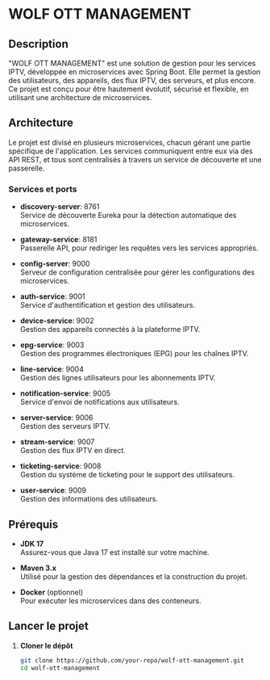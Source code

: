 # WOLF OTT MANAGEMENT

## Description
"WOLF OTT MANAGEMENT" est une solution de gestion pour les services IPTV, développée en microservices avec Spring Boot. Elle permet la gestion des utilisateurs, des appareils, des flux IPTV, des serveurs, et plus encore. Ce projet est conçu pour être hautement évolutif, sécurisé et flexible, en utilisant une architecture de microservices.

## Architecture
Le projet est divisé en plusieurs microservices, chacun gérant une partie spécifique de l'application. Les services communiquent entre eux via des API REST, et tous sont centralisés à travers un service de découverte et une passerelle.

### Services et ports

- **discovery-server**: 8761  
  Service de découverte Eureka pour la détection automatique des microservices.

- **gateway-service**: 8181  
  Passerelle API, pour rediriger les requêtes vers les services appropriés.

- **config-server**: 9000  
  Serveur de configuration centralisée pour gérer les configurations des microservices.

- **auth-service**: 9001  
  Service d'authentification et gestion des utilisateurs.

- **device-service**: 9002  
  Gestion des appareils connectés à la plateforme IPTV.

- **epg-service**: 9003  
  Gestion des programmes électroniques (EPG) pour les chaînes IPTV.

- **line-service**: 9004  
  Gestion des lignes utilisateurs pour les abonnements IPTV.

- **notification-service**: 9005  
  Service d'envoi de notifications aux utilisateurs.

- **server-service**: 9006  
  Gestion des serveurs IPTV.

- **stream-service**: 9007  
  Gestion des flux IPTV en direct.

- **ticketing-service**: 9008  
  Gestion du système de ticketing pour le support des utilisateurs.

- **user-service**: 9009  
  Gestion des informations des utilisateurs.

## Prérequis

- **JDK 17**  
  Assurez-vous que Java 17 est installé sur votre machine.

- **Maven 3.x**  
  Utilisé pour la gestion des dépendances et la construction du projet.

- **Docker** (optionnel)  
  Pour exécuter les microservices dans des conteneurs.

## Lancer le projet

1. **Cloner le dépôt**
   ```bash
   git clone https://github.com/your-repo/wolf-ott-management.git
   cd wolf-ott-management
